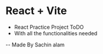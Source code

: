 # React + Vite

- React Practice Project ToDO
- With all the functionalities needed


-- Made By Sachin alam
